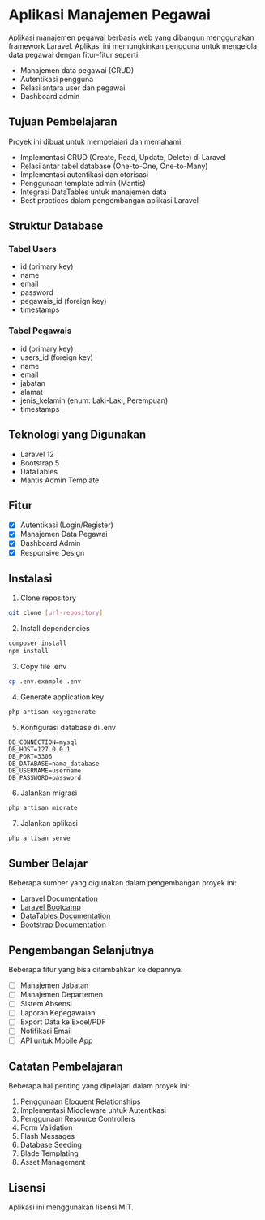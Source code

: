 # Aplikasi Manajemen Pegawai

Aplikasi manajemen pegawai berbasis web yang dibangun menggunakan framework Laravel. Aplikasi ini memungkinkan pengguna untuk mengelola data pegawai dengan fitur-fitur seperti:

- Manajemen data pegawai (CRUD)
- Autentikasi pengguna
- Relasi antara user dan pegawai
- Dashboard admin

## Tujuan Pembelajaran

Proyek ini dibuat untuk mempelajari dan memahami:
- Implementasi CRUD (Create, Read, Update, Delete) di Laravel
- Relasi antar tabel database (One-to-One, One-to-Many)
- Implementasi autentikasi dan otorisasi
- Penggunaan template admin (Mantis)
- Integrasi DataTables untuk manajemen data
- Best practices dalam pengembangan aplikasi Laravel

## Struktur Database

### Tabel Users
- id (primary key)
- name
- email
- password
- pegawais_id (foreign key)
- timestamps

### Tabel Pegawais
- id (primary key)
- users_id (foreign key)
- name
- email
- jabatan
- alamat
- jenis_kelamin (enum: Laki-Laki, Perempuan)
- timestamps

## Teknologi yang Digunakan

- Laravel 12
- Bootstrap 5
- DataTables
- Mantis Admin Template

## Fitur

- [x] Autentikasi (Login/Register)
- [x] Manajemen Data Pegawai
- [x] Dashboard Admin
- [x] Responsive Design

## Instalasi

1. Clone repository
```bash
git clone [url-repository]
```

2. Install dependencies
```bash
composer install
npm install
```

3. Copy file .env
```bash
cp .env.example .env
```

4. Generate application key
```bash
php artisan key:generate
```

5. Konfigurasi database di .env
```
DB_CONNECTION=mysql
DB_HOST=127.0.0.1
DB_PORT=3306
DB_DATABASE=nama_database
DB_USERNAME=username
DB_PASSWORD=password
```

6. Jalankan migrasi
```bash
php artisan migrate
```

7. Jalankan aplikasi
```bash
php artisan serve
```

## Sumber Belajar

Beberapa sumber yang digunakan dalam pengembangan proyek ini:
- [Laravel Documentation](https://laravel.com/docs)
- [Laravel Bootcamp](https://bootcamp.laravel.com)
- [DataTables Documentation](https://datatables.net/manual/)
- [Bootstrap Documentation](https://getbootstrap.com/docs)

## Pengembangan Selanjutnya

Beberapa fitur yang bisa ditambahkan ke depannya:
- [ ] Manajemen Jabatan
- [ ] Manajemen Departemen
- [ ] Sistem Absensi
- [ ] Laporan Kepegawaian
- [ ] Export Data ke Excel/PDF
- [ ] Notifikasi Email
- [ ] API untuk Mobile App

## Catatan Pembelajaran

Beberapa hal penting yang dipelajari dalam proyek ini:
1. Penggunaan Eloquent Relationships
2. Implementasi Middleware untuk Autentikasi
3. Penggunaan Resource Controllers
4. Form Validation
5. Flash Messages
6. Database Seeding
7. Blade Templating
8. Asset Management

## Lisensi

Aplikasi ini menggunakan lisensi MIT.
